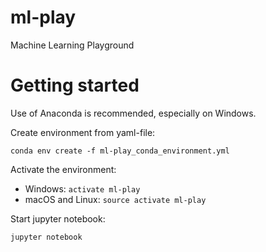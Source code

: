 # ml-play

Machine Learning Playground

# Getting started

Use of Anaconda is recommended, especially on Windows.

Create environment from yaml-file:

`conda env create -f ml-play_conda_environment.yml`

Activate the environment:

* Windows: `activate ml-play`
* macOS and Linux: `source activate ml-play`

Start jupyter notebook:

`jupyter notebook`